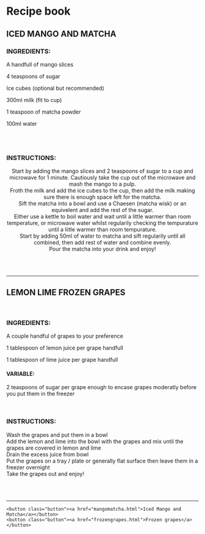 <!DOCTYPE html>
<html>
    <head> </head>
    <body></body>
</html>

<!DOCTYPE html>
<html>
  <head> </head>
  <body>
    <h1> Recipe book </h1>
    <h2> ICED MANGO AND MATCHA</h2>
    <h3> INGREDIENTS:</h3>
    <p> A handfull of mango slices</p>
    <p> 4 teaspoons of sugar</p>
    <p> Ice cubes (optional but recommended) </p>
    <p> 300ml milk (fit to cup) </p>
    <p> 1 teaspoon of matcha powder</p>
    <p> 100ml water</p>
    <br>
    <!DOCTYPE html>
<html>
  <head>
    <link rel="stylesheet" href="style.css" />
  </head>
<br>
<h3> INSTRUCTIONS:</h3>
  <p style="text-align: center;">Start by adding the mango slices and 2 teaspoons of sugar to a cup and microwave for 1 minute. Cautiously take the cup out of the microwave and mash the mango to a pulp.<br> Froth the milk and add the ice cubes to the cup, then add the milk making sure there is enough space left for the matcha. <br> Sift the matcha into a bowl and use a Chaesen (matcha wisk) or an equivelent and add the rest of the sugar.<br> Either use a kettle to boil water and wait until a little warmer than room temperature, or microwave water whilst regularily checking the tempurature until a liitle warmer than room tempurature. <br> Start by adding 50ml of water to matcha and sift regularily until all combined, then add rest of water and combine evenly. <br> Pour the matcha into your drink and enjoy!</p>
<br>
<br>
<hr>
<h2> LEMON LIME FROZEN GRAPES</h2>
<br>
<h3> INGREDIENTS: </h3>
<p> A couple handful of grapes to your preference</p>
<p> 1 tablespoon of lemon juice per grape handfull</p>
<p> 1 tablespoon of lime juice per grape handfull</p>
<h4> VARIABLE:</h2>
<p> 2 teaspoons of sugar per grape enough to encase grapes moderatly before you put them in the freezer</p>
<br>
<h3> INSTRUCTIONS:</h3>
<p> Wash the grapes and put them in a bowl<br> Add the lemon and lime into the bowl with the grapes and mix until the grapes are covered in lemon and lime <br> Drain the excess juice from bowl <br> Put the grapes on a tray / plate or generally flat surface then leave them in a freezer overnight <br> Take the grapes out and enjoy! </p>
<br>
<br>
<hr>
<!DOCTYPE html>
<html>
<head>
  <title>My favorite recipes</title>

    <button class="button"><a href="mangomatcha.html">Iced Mango and Matcha</a></button>
    <button class="button"><a href="frozengrapes.html">Frozen grapes</a></button>
